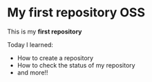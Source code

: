 # My first repository OSS

This is my **first repository**

Today I learned:

* How to create a repository
* How to check the status of my repository
* and more!!

